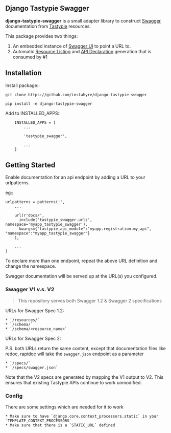 ## Django Tastypie Swagger

**django-tastypie-swagger** is a small adapter library to construct [Swagger](http://swagger.wordnik.com/) documentation from [Tastypie](https://django-tastypie.readthedocs.org) resources.

This package provides two things:

1. An embedded instance of [Swagger UI](https://github.com/wordnik/swagger-ui) to point a URL to.
2. Automatic [Resource Listing](https://github.com/wordnik/swagger-core/wiki/Resource-Listing) and [API Declaration](https://github.com/wordnik/swagger-core/wiki/API-Declaration) generation that is consumed by #1

## Installation

Install package::

```
git clone https://github.com/instahyre/django-tastypie-swagger

pip install -e django-tastypie-swagger
```

Add to INSTALLED_APPS::

```
    INSTALLED_APPS = [
        ...

        'tastypie_swagger',

        ...
    ]
```

## Getting Started

Enable documentation for an api endpoint by adding a URL to your urlpatterns.

eg::

  
    urlpatterns = patterns('',
        ...

        url(r'docs/',
          include('tastypie_swagger.urls', namespace='myapp_tastypie_swagger'),
          kwargs={"tastypie_api_module":"myapp.registration.my_api", "namespace":"myapp_tastypie_swagger"}
        ),

        ...
    )


To declare more than one endpoint, repeat the above URL definition and change the namespace.

Swagger documentation will be served up at the URL(s) you configured.

### Swagger V1 v.s. V2

> This repository serves both Swagger 1.2 & Swagger 2 specifications

URLs for Swagger Spec 1.2:

	* `/resources/`
	* `/schema/`
	* `/schema/<resource_name>`
	
URLs for Swagger Spec 2:

P.S. both URLs return the same content, except that documentation files like redoc, rapidoc will take the `swagger.json` endpoint as a parameter

	* `/specs/` 
	* `/specs/swagger.json`  

Note that the V2 specs are generated by mapping the V1 output to V2. This 
ensures that existing Tastypie APIs continue to work unmodified. 

### Config

There are some settings which are needed for it to work

    * Make sure to have `django.core.context_processors.static` in your `TEMPLATE_CONTEXT_PROCESSORS`
    * Make sure that there is a `STATIC_URL` defined

